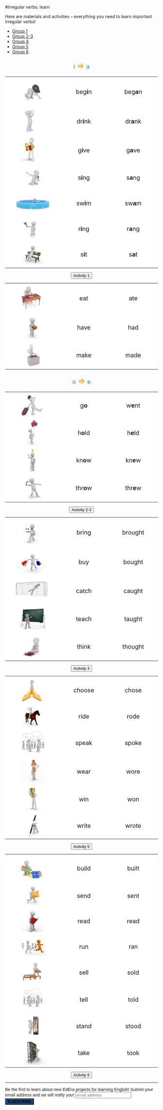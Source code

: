 #Irregular verbs: learn

Here are materials and activities – everything you need to learn important irregular verbs!

<div>
  <!-- Nav tabs -->
  <ul class="nav nav-tabs" role="tablist">
    <li role="presentation" class="active"><a href="#home" aria-controls="home" role="tab" data-toggle="tab">Group 1</a></li>
    <li role="presentation"><a href="#menu1" aria-controls="menu1" role="tab" data-toggle="tab">Group 2-3</a></li>
    <li role="presentation"><a href="#menu2" aria-controls="menu2" role="tab" data-toggle="tab">Group 4</a></li>
    <li role="presentation"><a href="#menu3" aria-controls="menu3" role="tab" data-toggle="tab">Group 5</a></li>
    <li role="presentation"><a href="#menu4" aria-controls="menu4" role="tab" data-toggle="tab">Group 6</a></li>
  </ul>
  <!-- Tab panes -->
  <div class="tab-content">
    <div role="tabpanel" class="tab-pane active" id="home">
<p align="center" style="font-size: 140%!important;"> <span style="color: #4183c4;">i</span> <span style="font-size: 140%!important; color: orange;">&rArr;</span> <span style="color: #4183c4;">a</span></p> 
<table>
  <tr>
    <td width="35%" valign="top" style="background: white;">
    <img class="image" src="./1/0.png"></img>
    </td>
    <td width="32%" valign="middle"  align="center" style="font-size: 140%!important; background: white;">
      beg<b>i</b>n
    </td>
    <td width="32%" valign="middle" align="center" style="font-size: 140%!important; background: white;">
    beg<b>a</b>n
    </td>
  </tr>
      <tr>
    <td width="35%" valign="top" style="background: white;">
    <img class="image" src="./1/6.png"></img>
    </td>
    <td width="32%" valign="middle" align="center" style="font-size: 140%!important; background: white;">
      dr<b>i</b>nk
    </td>
    <td width="32%" valign="middle" align="center" style="font-size: 140%!important; background: white;">
    dr<b>a</b>nk
    </td>
  </tr>
          <tr>
    <td width="35%" valign="top" style="background: white;">
    <img class="image" src="./1/8.png"></img>
    </td>
    <td width="32%" valign="middle" align="center" style="font-size: 140%!important; background: white;">
      g<b>i</b>ve
    </td>
    <td width="32%" valign="middle" align="center" style="font-size: 140%!important; background: white;">
    g<b>a</b>ve 
    </td>
  </tr>
                            <tr>
    <td width="35%" valign="top" style="background: white;">
    <img class="image" src="./1/21.png"></img>
    </td>
    <td width="32%" valign="middle" align="center" style="font-size: 140%!important; background: white;">
      s<b>i</b>ng
    </td>
    <td width="32%" valign="middle" align="center" style="font-size: 140%!important; background: white;">
    s<b>a</b>ng 
    </td>
  </tr>
  <tr>
    <td width="35%" valign="top" style="background: white;">
    <img class="image" src="./1/24.png"></img>
    </td>
    <td width="32%" valign="middle" align="center" style="font-size: 140%!important; background: white;">
      sw<b>i</b>m
    </td>
    <td width="32%" valign="middle" align="center" style="font-size: 140%!important; background: white;">
    sw<b>a</b>m 
    </td>
  </tr>
                            <tr>
    <td width="35%" valign="top" style="background: white;">
    <img class="image" src="./1/17.png"></img>
    </td>
    <td width="32%" valign="middle" align="center" style="font-size: 140%!important; background: white;">
      r<b>i</b>ng
    </td>
    <td width="32%" valign="middle" align="center" style="font-size: 140%!important; background: white;">
    r<b>a</b>ng 
    </td>
  </tr>
                            <tr>
    <td width="35%" valign="top" style="background: white;">
    <img class="image" src="./1/22.png"></img>
    </td>
    <td width="32%" valign="middle" align="center" style="font-size: 140%!important; background: white;">
      s<b>i</b>t
    </td>
    <td width="32%" valign="middle" align="center" style="font-size: 140%!important; background: white;">
    s<b>a</b>t 
    </td>
  </tr>
  </table>
<p><center><a href="https://quizlet.com/302567712/write" target="_blank"><button type="button" class="btn btn-primary btn-lg">Activity 1</button></a></center></p>
    </div>
    <div role="tabpanel" class="tab-pane" id="menu1">
  <table>
      <tr>
    <td width="35%" valign="top" style="background: white;">
    <img class="image" src="./1/7.png"></img>
    </td>
    <td width="32%" valign="middle" align="center" style="font-size: 140%!important; background: white;">
      eat
    </td>
    <td width="32%" valign="middle" align="center" style="font-size: 140%!important; background: white;">
    ate
    </td>
  </tr>
              <tr>
    <td width="35%" valign="top" style="background: white;">
    <img class="image" src="./1/10.png"></img>
    </td>
    <td width="32%" valign="middle" align="center" style="font-size: 140%!important; background: white;">
      have
    </td>
    <td width="32%" valign="middle" align="center" style="font-size: 140%!important; background: white;">
    had 
    </td>
  </tr>
                    <tr>
    <td width="35%" valign="top" style="background: white;">
    <img class="image" src="./1/13.png"></img>
    </td>
    <td width="32%" valign="middle" align="center" style="font-size: 140%!important; background: white;">
      make
    </td>
    <td width="32%" valign="middle" align="center" style="font-size: 140%!important; background: white;">
    made 
    </td>
  </tr>
    </table>
<p align="center" style="font-size: 140%!important;"> <span style="color: #4183c4;">o</span> <span style="font-size: 140%!important; color: orange;">&rArr;</span> <span style="color: #4183c4;">e</span></p> 
    <table>
                <tr>
    <td width="35%" valign="top" style="background: white;">
    <img class="image" src="./1/9.png"></img>
    </td>
    <td width="32%" valign="middle" align="center" style="font-size: 140%!important; background: white;">
      g<b>o</b>
    </td>
    <td width="32%" valign="middle" align="center" style="font-size: 140%!important; background: white;">
    w<b>e</b>nt 
    </td>
  </tr>
                <tr>
    <td width="35%" valign="top" style="background: white;">
    <img class="image" src="./1/11.png"></img>
    </td>
    <td width="32%" valign="middle" align="center" style="font-size: 140%!important; background: white;">
      h<b>o</b>ld
    </td>
    <td width="32%" valign="middle" align="center" style="font-size: 140%!important; background: white;">
    h<b>e</b>ld 
    </td>
  </tr>
                  <tr>
    <td width="35%" valign="top" style="background: white;">
    <img class="image" src="./1/12.png"></img>
    </td>
    <td width="32%" valign="middle" align="center" style="font-size: 140%!important; background: white;">
      kn<b>o</b>w
    </td>
    <td width="32%" valign="middle" align="center" style="font-size: 140%!important; background: white;">
    kn<b>e</b>w 
    </td>
  </tr>
  <tr>
    <td width="35%" valign="top" style="background: white;">
    <img class="image" src="./1/29.png"></img>
    </td>
    <td width="32%" valign="middle" align="center" style="font-size: 140%!important; background: white;">
      thr<b>o</b>w
    </td>
    <td width="32%" valign="middle" align="center" style="font-size: 140%!important; background: white;">
    thr<b>e</b>w 
    </td>
  </tr>
        </table>
<p><center><a href="https://quizlet.com/302581153/write" target="_blank"><button type="button" class="btn btn-primary btn-lg">Activity 2-3</button></a></center></p>
  </div>
    <div role="tabpanel" class="tab-pane" id="menu2">
       <table>
          <tr>
    <td width="35%" valign="top" style="background: white;">
    <img class="image" src="./1/1.png"></img>
    </td>
    <td width="32%" valign="middle"  align="center" style="font-size: 140%!important; background: white;">
      bring
    </td>
    <td width="32%" valign="middle" align="center" style="font-size: 140%!important; background: white;">
    brought
    </td>
  </tr>
    <tr>
    <td width="35%" valign="top" style="background: white;">
    <img class="image" src="./1/3.png"></img>
    </td>
    <td width="32%" valign="middle" align="center" style="font-size: 140%!important; background: white;">
      buy
    </td>
    <td width="32%" valign="middle" align="center" style="font-size: 140%!important; background: white;">
    bought
    </td>
  </tr>
    <tr>
    <td width="35%" valign="top" style="background: white;">
    <img class="image" src="./1/4.png"></img>
    </td>
    <td width="32%" valign="middle" align="center" style="font-size: 140%!important; background: white;">
      catch
    </td>
    <td width="32%" valign="middle" align="center" style="font-size: 140%!important; background: white;">
    caught
    </td>
  </tr>
  <tr>
    <td width="35%" valign="top" style="background: white;">
    <img class="image" src="./1/28.png"></img>
    </td>
    <td width="32%" valign="middle" align="center" style="font-size: 140%!important; background: white;">
      teach
    </td>
    <td width="32%" valign="middle" align="center" style="font-size: 140%!important; background: white;">
    taught 
    </td>
  </tr>
  <tr>
    <td width="35%" valign="top" style="background: white;">
    <img class="image" src="./1/26.png"></img>
    </td>
    <td width="32%" valign="middle" align="center" style="font-size: 140%!important; background: white;">
      think
    </td>
    <td width="32%" valign="middle" align="center" style="font-size: 140%!important; background: white;">
    thought 
    </td>
  </tr>
              </table>
<p><center><a href="https://quizlet.com/302588327/write" target="_blank"><button type="button" class="btn btn-primary btn-lg">Activity 4</button></a></center></p>
  </div>
    <div role="tabpanel" class="tab-pane" id="menu3">
<table>
    <tr>
    <td width="35%" valign="top" style="background: white;">
    <img class="image" src="./1/5.png"></img>
    </td>
    <td width="32%" valign="middle" align="center" style="font-size: 140%!important; background: white;">
      choose
    </td>
    <td width="32%" valign="middle" align="center" style="font-size: 140%!important; background: white;">
    chose
    </td>
  </tr>
                        <tr>
    <td width="35%" valign="top" style="background: white;">
    <img class="image" src="./1/16.png"></img>
    </td>
    <td width="32%" valign="middle" align="center" style="font-size: 140%!important; background: white;">
      ride
    </td>
    <td width="32%" valign="middle" align="center" style="font-size: 140%!important; background: white;">
    rode 
    </td>
  </tr>
  <tr>
    <td width="35%" valign="top" style="background: white;">
    <img class="image" src="./1/25.png"></img>
    </td>
    <td width="32%" valign="middle" align="center" style="font-size: 140%!important; background: white;">
      speak
    </td>
    <td width="32%" valign="middle" align="center" style="font-size: 140%!important; background: white;">
    spoke 
    </td>
  </tr>
  <tr>
    <td width="35%" valign="top" style="background: white;">
    <img class="image" src="./1/30.png"></img>
    </td>
    <td width="32%" valign="middle" align="center" style="font-size: 140%!important; background: white;">
      wear
    </td>
    <td width="32%" valign="middle" align="center" style="font-size: 140%!important; background: white;">
    wore 
    </td>
  </tr>
  <tr>
    <td width="35%" valign="top" style="background: white;">
    <img class="image" src="./1/31.png"></img>
    </td>
    <td width="32%" valign="middle" align="center" style="font-size: 140%!important; background: white;">
      win
    </td>
    <td width="32%" valign="middle" align="center" style="font-size: 140%!important; background: white;">
    won 
    </td>
  </tr>
  <tr>
    <td width="35%" valign="top" style="background: white;">
    <img class="image" src="./1/32.png"></img>
    </td>
    <td width="32%" valign="middle" align="center" style="font-size: 140%!important; background: white;">
      write
    </td>
    <td width="32%" valign="middle" align="center" style="font-size: 140%!important; background: white;">
    wrote 
    </td>
  </tr>
  </table>
<p><center><a href="https://quizlet.com/302589457/write" target="_blank"><button type="button" class="btn btn-primary btn-lg">Activity 5</button></a></center></p>
  </div>
    <div role="tabpanel" class="tab-pane" id="menu4">
  <table>
      <tr>
    <td width="35%" valign="top" style="background: white;">
    <img class="image" src="./1/2.png"></img>
    </td>
    <td width="32%" valign="middle" align="center" style="font-size: 140%!important; background: white;">
      build
    </td>
    <td width="32%" valign="middle" align="center" style="font-size: 140%!important; background: white;">
    built
    </td>
  </tr>
                            <tr>
    <td width="35%" valign="top" style="background: white;">
    <img class="image" src="./1/20.png"></img>
    </td>
    <td width="32%" valign="middle" align="center" style="font-size: 140%!important; background: white;">
      send
    </td>
    <td width="32%" valign="middle" align="center" style="font-size: 140%!important; background: white;">
    sent 
    </td>
                          <tr>
    <td width="35%" valign="top" style="background: white;">
    <img class="image" src="./1/15.png"></img>
    </td>
    <td width="32%" valign="middle" align="center" style="font-size: 140%!important; background: white;">
      read
    </td>
    <td width="32%" valign="middle" align="center" style="font-size: 140%!important; background: white;">
    read 
    </td>
  </tr>
                            <tr>
    <td width="35%" valign="top" style="background: white;">
    <img class="image" src="./1/18.png"></img>
    </td>
    <td width="32%" valign="middle" align="center" style="font-size: 140%!important; background: white;">
      run
    </td>
    <td width="32%" valign="middle" align="center" style="font-size: 140%!important; background: white;">
    ran 
    </td>
  </tr>
                            <tr>
    <td width="35%" valign="top" style="background: white;">
    <img class="image" src="./1/19.png"></img>
    </td>
    <td width="32%" valign="middle" align="center" style="font-size: 140%!important; background: white;">
      sell
    </td>
    <td width="32%" valign="middle" align="center" style="font-size: 140%!important; background: white;">
    sold 
    </td>
  </tr>
                              <tr>
    <td width="35%" valign="top" style="background: white;">
    <img class="image" src="./1/0-1.png"></img>
    </td>
    <td width="32%" valign="middle" align="center" style="font-size: 140%!important; background: white;">
      tell
    </td>
    <td width="32%" valign="middle" align="center" style="font-size: 140%!important; background: white;">
    told 
    </td>
  </tr>
  <tr>
    <td width="35%" valign="top" style="background: white;">
    <img class="image" src="./1/23.png"></img>
    </td>
    <td width="32%" valign="middle" align="center" style="font-size: 140%!important; background: white;">
      stand
    </td>
    <td width="32%" valign="middle" align="center" style="font-size: 140%!important; background: white;">
    stood 
    </td>
  </tr>
  <tr>
    <td width="35%" valign="top" style="background: white;">
    <img class="image" src="./1/27.png"></img>
    </td>
    <td width="32%" valign="middle" align="center" style="font-size: 140%!important; background: white;">
      take
    </td>
    <td width="32%" valign="middle" align="center" style="font-size: 140%!important; background: white;">
    took 
    </td>
  </tr>
    </table>
<p><center><a href="https://quizlet.com/302591717/write" target="_blank"><button type="button" class="btn btn-primary btn-lg">Activity 6</button></a></center></p>
  </div>
</div>
<hr>
<!---
<div class="form-group">
    <p align="center">Будьте першими хто дізнається про запуск нових спецпроектів EdEra з вивчення англійської мови. Вкажіть свій e-mail у формі й слідкуйте за оновленнями.</p>
  </div>
<div id="mc_embed_signup">
  <form id="mc-embedded-subscribe-form" action="//ed-era.us11.list-manage.com/subscribe/post?u=8866dd2b60d24631dfb05130e&amp;amp;id=7c924ccd0e" method="post" name="mc-embedded-subscribe-form" novalidate="novalidate" target="_blank" class="validate">
   <div id="mc_embed_signup_scroll">
    <div class="mc-field-group row">
      <input id="mce-EMAIL" name="EMAIL" type="email" value="" class="required email col-xs-5 col-sm-5 col-md-5 col-lg-5 col-lg-offset-1 col-xs-offset-1 col-sm-offset-1 col-md-offset-1" aria-required="true">
      <button id="mc-embedded-subscribe" name="subscribe" type="button" class="btn btn-primary" style="margin-left: 15px">Слідкувати за новинами</button>
     </label>
    </div>
   </div>
  </form>
  <div id="mce-responses" class="row">
   <div id="mce-error-response" style="display:none" class="response"></div>
   <div id="mce-success-response" style="display:none" class="response"></div>
  </div>
  
  <div style="position: absolute; left: -5000px;">
   <input name="b_f0d231561f25f732145baed3d_ba0b4591d2" tabindex="-1" type="text" value="">
  </div>
  <script src="//s3.amazonaws.com/downloads.mailchimp.com/js/mc-validate.js" type="text/javascript"></script>
  <script>(function($) {window.fnames = new Array(); window.ftypes = new Array();fnames[0]='EMAIL';ftypes[0]='email';fnames[1]='FNAME';ftypes[1]='text';fnames[2]='LNAME';ftypes[2]='text';}(jQuery));var $mcj = jQuery.noConflict(true);</script>
</div>
-->


<!-- Begin MailChimp Signup Form -->
<link href="//cdn-images.mailchimp.com/embedcode/horizontal-slim-10_7.css" rel="stylesheet" type="text/css">
<style type="text/css">
  #mc_embed_signup{background:#fff; clear:left; font:14px Helvetica,Arial,sans-serif; width:100%;}
  #mc-embedded-subscribe{font-weight: 600; background-color:#1b4880!important; text-transform: uppercase;}
  #mc-embedded-subscribe:hover{background-color:#6292ea!important;}
  /* Add your own MailChimp form style overrides in your site stylesheet or in this style block.
     We recommend moving this block and the preceding CSS link to the HEAD of your HTML file. */
</style>
<div id="mc_embed_signup">
<form action="https://gitbooks.us11.list-manage.com/subscribe/post?u=8866dd2b60d24631dfb05130e&amp;id=7c924ccd0e" method="post" id="mc-embedded-subscribe-form" name="mc-embedded-subscribe-form" class="validate" target="_blank" novalidate>
    <div id="mc_embed_signup_scroll">
  <label for="mce-EMAIL" style="font-weight: 300;">Be the first to learn about new EdEra projects for learning English!</label>
  <label for="mce-EMAIL">Submit your email address and we will notify you!</label>
  <input type="email" value="" name="EMAIL" class="email" id="mce-EMAIL" placeholder="email address" required>
    <!-- real people should not fill this in and expect good things - do not remove this or risk form bot signups-->
    <div style="position: absolute; left: -5000px;" aria-hidden="true"><input type="text" name="b_8866dd2b60d24631dfb05130e_7c924ccd0e" tabindex="-1" value=""></div>
    <div class="clear"><input type="submit" value="Subscribe" name="subscribe" id="mc-embedded-subscribe" class="button"></div>
    </div>
</form>
  <script src="//s3.amazonaws.com/downloads.mailchimp.com/js/mc-validate.js" type="text/javascript"></script>
  <script>(function($) {window.fnames = new Array(); window.ftypes = new Array();fnames[0]='EMAIL';ftypes[0]='email';fnames[1]='FNAME';ftypes[1]='text';fnames[2]='LNAME';ftypes[2]='text';}(jQuery));var $mcj = jQuery.noConflict(true);</script>
</div>

<!--End mc_embed_signup-->
